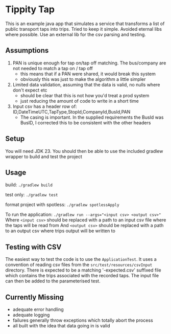 # Tippity Tap

This is an example java app that simulates a service that transforms a list of public transport taps into trips.
Tried to keep it simple. Avoided eternal libs where possible.
Use an external lib for the csv parsing and testing.

## Assumptions
1. PAN is unique enough for tap on/tap off matching. The bus/company are not needed to match a tap on / tap off
   - this means that if a PAN were shared, it would break this system
   - obviously this was just to make the algorithm a little simpler
2. Limited data validation, assuming that the data is valid, no nulls where don't expect etc
   - should be clear that this is not how you'd treat a prod system
   - just reducing the amount of code to write in a short time
3. Input csv has a header row of: ID,DateTimeUTC,TapType,StopId,CompanyId,BusId,PAN
   - The casing is important. In the supplied requirements the BusId was BusID, I corrected this to be consistent with the other headers

## Setup
You will need JDK 23. You should then be able to use the included gradlew wrapper to build and test the project

## Usage
build:
`./gradlew build`

test only:
`./gradlew test`

format project with spotless:
`./gradlew spotlessApply`

To run the application:
`./gradlew run --args="<input csv> <output csv>"`
Where `<input csv>` should be replaced with a path to an input csv file where the taps will be read from 
And `<output csv>` should be replaced with a path to an output csv where trips output will be written to

## Testing with CSV
The easiest way to test the code is to use the `ApplicationTest`.
It uses a convention of reading csv files from the `src/test/resources/csvInput` directory.
There is expected to be a matching '-expected.csv' suffixed file which contains the trips associated with the recorded taps.
The input file can then be added to the parameterised test.

## Currently Missing
- adequate error handling
- adequate logging
- failures generally throw exceptions which totally abort the process 
- all built with the idea that data going in is valid
